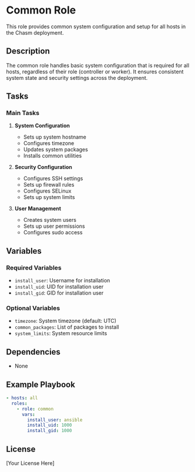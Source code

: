 # Common Role

This role provides common system configuration and setup for all hosts in the Chasm deployment.

## Description

The common role handles basic system configuration that is required for all hosts, regardless of their role (controller or worker). It ensures consistent system state and security settings across the deployment.

## Tasks

### Main Tasks

1. **System Configuration**
   - Sets up system hostname
   - Configures timezone
   - Updates system packages
   - Installs common utilities

2. **Security Configuration**
   - Configures SSH settings
   - Sets up firewall rules
   - Configures SELinux
   - Sets up system limits

3. **User Management**
   - Creates system users
   - Sets up user permissions
   - Configures sudo access

## Variables

### Required Variables

- `install_user`: Username for installation
- `install_uid`: UID for installation user
- `install_gid`: GID for installation user

### Optional Variables

- `timezone`: System timezone (default: UTC)
- `common_packages`: List of packages to install
- `system_limits`: System resource limits

## Dependencies

- None

## Example Playbook

```yaml
- hosts: all
  roles:
    - role: common
      vars:
        install_user: ansible
        install_uid: 1000
        install_gid: 1000
```

## License

[Your License Here] 